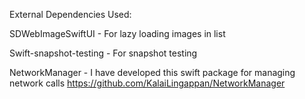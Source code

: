 External Dependencies Used: 

SDWebImageSwiftUI - For lazy loading images in list

Swift-snapshot-testing - For snapshot testing

NetworkManager - I have developed this swift package for managing network calls
https://github.com/KalaiLingappan/NetworkManager
